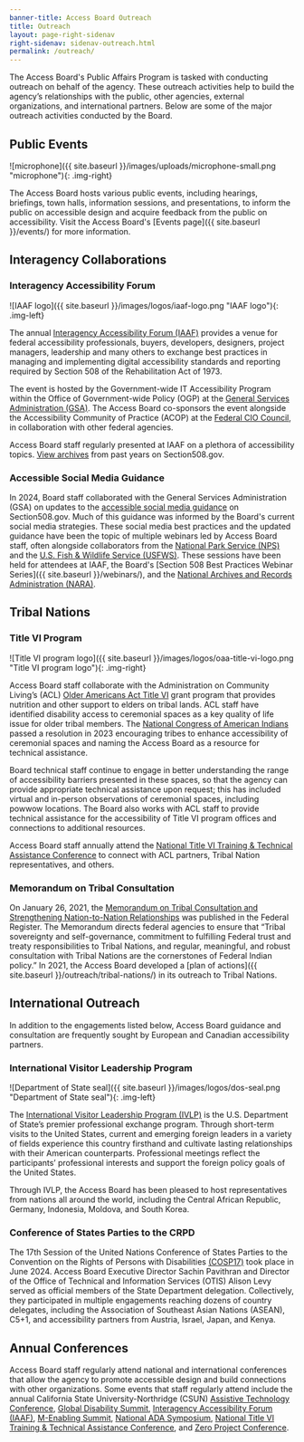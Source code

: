 ```yaml
---
banner-title: Access Board Outreach
title: Outreach
layout: page-right-sidenav
right-sidenav: sidenav-outreach.html
permalink: /outreach/
---
```


The Access Board's Public Affairs Program is tasked with conducting outreach on behalf of the agency. These outreach activities help to build the agency’s relationships with the public, other agencies, external organizations, and international partners. Below are some of the major outreach activities conducted by the Board.

## Public Events

![microphone]({{ site.baseurl }}/images/uploads/microphone-small.png "microphone"){: .img-right}

The Access Board hosts various public events, including hearings, briefings, town halls, information sessions, and presentations, to inform the public on accessible design and acquire feedback from the public on accessibility. Visit the Access Board's [Events page]({{ site.baseurl }}/events/) for more information. 

## Interagency Collaborations

### Interagency Accessibility Forum

![IAAF logo]({{ site.baseurl }}/images/logos/iaaf-logo.png "IAAF logo"){: .img-left}

The annual [Interagency Accessibility Forum (IAAF)](https://www.section508.gov/iaaf/) provides a venue for federal accessibility professionals, buyers, developers, designers, project managers, leadership and many others to exchange best practices in managing and implementing digital accessibility standards and reporting required by Section 508 of the Rehabilitation Act of 1973.

The event is hosted by the Government-wide IT Accessibility Program within the Office of Government-wide Policy (OGP) at the [General Services Administration (GSA)](https://www.gsa.gov/). The Access Board co-sponsors the event alongside the Accessibility Community of Practice (ACOP) at the [Federal CIO Council](https://www.cio.gov/), in collaboration with other federal agencies.

Access Board staff regularly presented at IAAF on a plethora of accessibility topics. [View archives](https://www.section508.gov/iaaf/archives/) from past years on Section508.gov.

### Accessible Social Media Guidance

In 2024, Board staff collaborated with the General Services Administration (GSA) on updates to the [accessible social media guidance](https://www.section508.gov/create/social-media/) on Section508.gov. Much of this guidance was informed by the Board's current social media strategies. These social media best practices and the updated guidance have been the topic of multiple webinars led by Access Board staff, often alongside collaborators from the [National Park Service (NPS)](https://www.nps.gov/index.htm) and the [U.S. Fish & Wildlife Service (USFWS)](https://www.fws.gov/). These sessions have been held for attendees at IAAF, the Board's [Section 508 Best Practices Webinar Series]({{ site.baseurl }}/webinars/), and the [National Archives and Records Administration (NARA)](https://www.archives.gov/).

## Tribal Nations

### Title VI Program

![Title VI program logo]({{ site.baseurl }}/images/logos/oaa-title-vi-logo.png "Title VI program logo"){: .img-right}

Access Board staff collaborate with the Administration on Community Living’s (ACL) [Older Americans Act Title VI](https://olderindians.acl.gov/home#gsc.tab=0) grant program that provides nutrition and other support to elders on tribal lands. ACL staff have identified disability access to ceremonial spaces as a key quality of life issue for older tribal members. The [National Congress of American Indians](https://www.ncai.org/) passed a resolution in 2023 encouraging tribes to enhance accessibility of ceremonial spaces and naming the Access Board as a resource for technical assistance.

Board technical staff continue to engage in better understanding the range of accessibility barriers presented in these spaces, so that the agency can provide appropriate technical assistance upon request; this has included virtual and in-person observations of ceremonial spaces, including powwow locations. The Board also works with ACL staff to provide technical assistance for the accessibility of Title VI program offices and connections to additional resources.

Access Board staff annually attend the [National Title VI Training & Technical Assistance Conference](https://olderindians.acl.gov/events#gsc.tab=0) to connect with ACL partners, Tribal Nation representatives, and others.

### Memorandum on Tribal Consultation

On January 26, 2021, the [Memorandum on Tribal Consultation and Strengthening Nation-to-Nation Relationships](https://www.federalregister.gov/documents/2021/01/29/2021-02075/tribal-consultation-and-strengthening-nation-to--nation-relationships) was published in the Federal Register. The Memorandum directs federal agencies to ensure that “Tribal sovereignty and self-governance, commitment to fulfilling Federal trust and treaty responsibilities to Tribal Nations, and regular, meaningful, and robust consultation with Tribal Nations are the cornerstones of Federal Indian policy.” In 2021, the Access Board developed a [plan of actions]({{ site.baseurl }}/outreach/tribal-nations/) in its outreach to Tribal Nations.

## International Outreach

In addition to the engagements listed below, Access Board guidance and consultation are frequently sought by European and Canadian accessibility partners.

### International Visitor Leadership Program

![Department of State seal]({{ site.baseurl }}/images/logos/dos-seal.png "Department of State seal"){: .img-left}

The [International Visitor Leadership Program (IVLP)](https://exchanges.state.gov/non-us/program/international-visitor-leadership-program-ivlp) is the U.S. Department of State’s premier professional exchange program. Through short-term visits to the United States, current and emerging foreign leaders in a variety of fields experience this country firsthand and cultivate lasting relationships with their American counterparts. Professional meetings reflect the participants’ professional interests and support the foreign policy goals of the United States.

Through IVLP, the Access Board has been pleased to host representatives from nations all around the world, including the Central African Republic, Germany, Indonesia, Moldova, and South Korea.

### Conference of States Parties to the CRPD

The 17th Session of the United Nations Conference of States Parties to the Convention on the Rights of Persons with Disabilities [(COSP17)](https://social.desa.un.org/issues/disability/cosp) took place in June 2024. Access Board Executive Director Sachin Pavithran and Director of the Office of Technical and Information Services (OTIS) Alison Levy served as official members of the State Department delegation. Collectively, they participated in multiple engagements reaching dozens of country delegates, including the Association of Southeast Asian Nations (ASEAN), C5+1, and accessibility partners from Austria, Israel, Japan, and Kenya.

## Annual Conferences

Access Board staff regularly attend national and international conferences that allow the agency to promote accessible design and build connections with other organizations. Some events that staff regularly attend include the annual California State University-Northridge (CSUN) [Assistive Technology Conference](https://www.csun.edu/cod/conference), [Global Disability Summit](https://www.globaldisabilitysummit.org/), [Interagency Accessibility Forum (IAAF)](https://www.section508.gov/iaaf/), [M-Enabling Summit](https://m-enabling.com/), [National ADA Symposium](https://gpadacenter.org/national-ada-symposium/), [National Title VI Training & Technical Assistance Conference](https://olderindians.acl.gov/events#gsc.tab=0), and [Zero Project Conference](https://zeroproject.org/).
